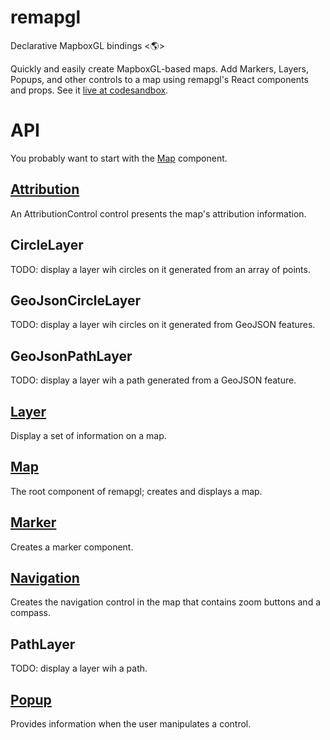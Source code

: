 # remapgl
Declarative MapboxGL bindings <🌎>

Quickly and easily create MapboxGL-based maps. Add Markers, Layers, Popups, and other controls to a map using remapgl's React components and props. See it [live at codesandbox](https://codesandbox.io/s/remapgl-hfuhl?fontsize=14).

# API
You probably want to start with the [Map](#map) component.

## [Attribution](./src/user-interface/attribution.md)
An AttributionControl control presents the map's attribution information.

## CircleLayer
TODO: display a layer wih circles on it generated from an array of points.

## GeoJsonCircleLayer
TODO: display a layer wih circles on it generated from GeoJSON features.

## GeoJsonPathLayer
TODO: display a layer wih a path generated from a GeoJSON feature.

## [Layer](./src/layer/mapboxgl/layer.md)
Display a set of information on a map.

## [Map](./src/map/map.md)
The root component of remapgl; creates and displays a map.

## [Marker](./src/marker/marker.md)
Creates a marker component.

## [Navigation](./src/user-interface/navigation.md)
Creates the navigation control in the map that contains zoom buttons and a compass.

## PathLayer
TODO: display a layer wih a path.

## [Popup](./src/popup/popup.md)
Provides information when the user manipulates a control.
